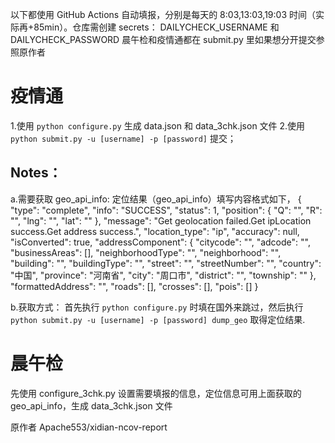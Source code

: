 以下都使用 GitHub Actions 自动填报，分别是每天的 8:03,13:03,19:03 时间（实际再+85min）。仓库需创建 secrets： DAILYCHECK_USERNAME 和 DAILYCHECK_PASSWORD
晨午检和疫情通都在 submit.py 里如果想分开提交参照原作者

# 疫情通

1.使用 `python configure.py` 生成 data.json 和 data_3chk.json 文件 2.使用 `python submit.py -u [username] -p [password]` 提交；

## Notes：

a.需要获取 geo_api_info:
定位结果（geo_api_info）填写内容格式如下，
{
"type": "complete",
"info": "SUCCESS",
"status": 1,
"position": { "Q": "", "R": "", "lng": "", "lat": "" },
"message": "Get geolocation failed.Get ipLocation success.Get address success.",
"location_type": "ip",
"accuracy": null,
"isConverted": true,
"addressComponent": {
"citycode": "",
"adcode": "",
"businessAreas": [],
"neighborhoodType": "",
"neighborhood": "",
"building": "",
"buildingType": "",
"street": "",
"streetNumber": "",
"country": "中国",
"province": "河南省",
"city": "周口市",
"district": "",
"township": ""
},
"formattedAddress": "",
"roads": [],
"crosses": [],
"pois": []
}

b.获取方式：
首先执行 `python configure.py` 时填在国外来跳过，然后执行 `python submit.py -u [username] -p [password] dump_geo` 取得定位结果.

# 晨午检

先使用 configure_3chk.py 设置需要填报的信息，定位信息可用上面获取的 geo_api_info，生成 data_3chk.json 文件

原作者 Apache553/xidian-ncov-report
